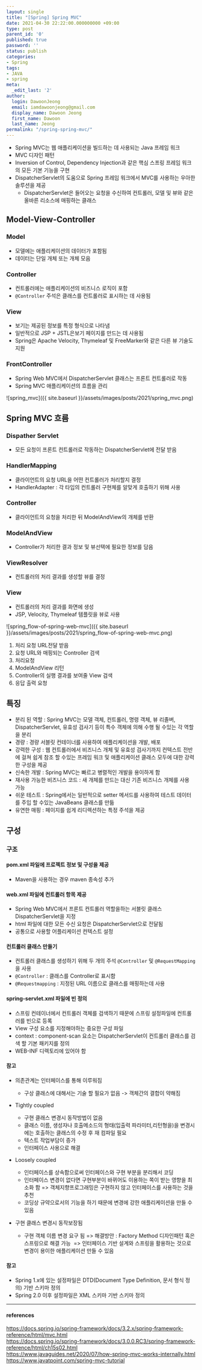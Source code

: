 ```yaml
---
layout: single
title: "[Spring] Spring MVC"
date: 2021-04-30 22:22:00.000000000 +09:00
type: post
parent_id: '0'
published: true
password: ''
status: publish
categories:
- Spring
tags:
- JAVA
- spring
meta:
  _edit_last: '2'
author:
  login: DawoonJeong
  email: iamdawoonjeong@gmail.com
  display_name: Dawoon Jeong
  first_name: Dawoon
  last_name: Jeong
permalink: "/spring-spring-mvc/"
---
```

- Spring MVC는 웹 애플리케이션을 빌드하는 데 사용되는 Java 프레임 워크
- MVC 디자인 패턴
- Inversion of Control, Dependency Injection과 같은 핵심 스프링 프레임 워크의 모든 기본 기능을 구현
- DispatcherServlet의 도움으로 Spring 프레임 워크에서 MVC를 사용하는 우아한 솔루션을 제공
	- DispatcherServlet은 들어오는 요청을 수신하여 컨트롤러, 모델 및 뷰와 같은 올바른 리소스에 매핑하는 클래스

## Model-View-Controller
### Model
- 모델에는 애플리케이션의 데이터가 포함됨
- 데이터는 단일 개체 또는 개체 모음

### Controller
- 컨트롤러에는 애플리케이션의 비즈니스 로직이 포함
- `@Controller` 주석은 클래스를 컨트롤러로 표시하는 데 사용됨

### View
- 보기는 제공된 정보를 특정 형식으로 나타냄
- 일반적으로 JSP + JSTL은보기 페이지를 만드는 데 사용됨
- Spring은 Apache Velocity, Thymeleaf 및 FreeMarker와 같은 다른 뷰 기술도 지원

### FrontController
- Spring Web MVC에서 DispatcherServlet 클래스는 프론트 컨트롤러로 작동
- Spring MVC 애플리케이션의 흐름을 관리

![spring_mvc]({{ site.baseurl }}/assets/images/posts/2021/spring_mvc.png)

## Spring MVC 흐름  

### Dispather Servlet
- 모든 요청이 프론트 컨트롤러로 작동하는 DispatcherServlet에 전달 받음

### HandlerMapping
- 클라이언트의 요청 URL을 어떤 컨트롤러가 처리할지 결정
- HandlerAdapter : 각 타입의 컨트롤러 구현체를 알맞게 호출하기 위해 사용

### Controller
- 클라이언트의 요청을 처리한 뒤 ModelAndView의 개체를 반환

### ModelAndView
- Controller가 처리한 결과 정보 및 뷰선택에 필요한 정보를 담음

### ViewResolver
- 컨트롤러의 처리 결과를 생성할 뷰를 결정

### View
- 컨트롤러의 처리 결과를 화면에 생성
- JSP, Velocity, Thymeleaf 템플릿을 뷰로 사용

![spring_flow-of-spring-web-mvc]({{ site.baseurl }}/assets/images/posts/2021/spring_flow-of-spring-web-mvc.png)

1. 처리 요청 URL전달 받음
2. 요청 URL와 매핑되는 Controller 검색
3. 처리요청
4. ModelAndView 리턴  
5. Controller의 실행 결과를 보여줄 View 검색
6. 응답 출력 요청


## 특징
- 분리 된 역할 : Spring MVC는 모델 객체, 컨트롤러, 명령 객체, 뷰 리졸버, DispatcherServlet, 유효성 검사기 등이 특수 객체에 의해 수행 될 수있는 각 역할을 분리
- 경량 : 경량 서블릿 컨테이너를 사용하여 애플리케이션을 개발, 배포
- 강력한 구성 : 웹 컨트롤러에서 비즈니스 개체 및 유효성 검사기까지 컨텍스트 전반에 걸쳐 쉽게 참조 할 수있는 프레임 워크 및 애플리케이션 클래스 모두에 대한 강력한 구성을 제공
- 신속한 개발 : Spring MVC는 빠르고 병렬적인 개발을 용이하게 함
- 재사용 가능한 비즈니스 코드 : 새 개체를 만드는 대신 기존 비즈니스 개체를 사용 가능
- 쉬운 테스트 : Spring에서는 일반적으로 setter 메서드를 사용하여 테스트 데이터를 주입 할 수있는 JavaBeans 클래스를 만듦
- 유연한 매핑 : 페이지를 쉽게 리디렉션하는 특정 주석을 제공


## 구성
### 구조
#### pom.xml 파일에 프로젝트 정보 및 구성을 제공
- Maven을 사용하는 경우 maven 종속성 추가

#### web.xml 파일에 컨트롤러 항목 제공
- Spring Web MVC에서 프론트 컨트롤러 역할을하는 서블릿 클래스 DispatcherServlet을 지정
- html 파일에 대한 모든 수신 요청은 DispatcherServlet으로 전달됨
- 공통으로 사용할 어플리케이션 컨텍스트 설정

#### 컨트롤러 클래스 만들기
- 컨트롤러 클래스를 생성하기 위해 두 개의 주석 `@Controller` 및 `@RequestMapping`을 사용
- `@Controller` : 클래스를 Controller로 표시함
- `@Requestmapping` : 지정된 URL 이름으로 클래스를 매핑하는데 사용

#### spring-servlet.xml 파일에 빈 정의
- 스프링 컨테이너에서 컨트롤러 객체를 검색하기 때문에 스프링 설정파일에 컨트롤러를 빈으로 등록
- View 구성 요소를 지정해야하는 중요한 구성 파일
- context : component-scan 요소는 DispatcherServlet이 컨트롤러 클래스를 검색 할 기본 패키지를 정의
- WEB-INF 디렉토리에 있어야 함

#### 참고
- 의존관계는 인터페이스를 통해 이루워짐  
	- 구상 클래스에 대해서는 기술 할 필요가 없음 -> 객체간의 결합이 약해짐

- Tightly coupled 
	- 구현 클래스 변경시 동작방법이 없음
	- 클래스 이름, 생성자나 호출메소드의 형태(입출력 파라미터,리턴형을)을 변경시에는 호출하는 클래스의 수정 후 재 컴파일 필요
	- 텍스트 작업부담이 증가
	- 인터페이스 사용으로 해결 

- Loosely coupled
	- 인터페이스를 상속함으로써 인터페이스와 구현 부분을 분리해서 코딩 
	- 인터페이스 변경이 없다면 구현부분이 바뀌어도 이용하는 쪽이 받는 영향을 최소화 함 => 객체지향프로그래밍은 구현하지 않고 인터페이스를 사용하는 것을 추천
	- 코딩상 규약으로서의 기능을 하기 때문에 변경에 강한 애플리케이션을 만들 수 있음

- 구현 클래스 변경시 동작보장됨 
	- 구현 객체 이름 변경 요구 됨
	   => 해결방안 : Factory Method 디자인패턴 혹은 스프링으로 해결 가능 
	   => 인터페이스 기반 설계와 스프링을 활용하는 것으로 변경이 용이한 애플리케이션 만들 수 있음

#### 참고
- Spring 1.x에 있는 설정파일은 DTD(Document Type Definition, 문서 형식 정의) 기반 스키마 정의
- Spring 2.0 이후 설정파일은 XML 스키마 기반 스키마 정의


----
#### references
<https://docs.spring.io/spring-framework/docs/3.2.x/spring-framework-reference/html/mvc.html>  
<https://docs.spring.io/spring-framework/docs/3.0.0.RC3/spring-framework-reference/html/ch15s02.html>  
<https://www.javaguides.net/2020/07/how-spring-mvc-works-internally.html>  
<https://www.javatpoint.com/spring-mvc-tutorial>  
